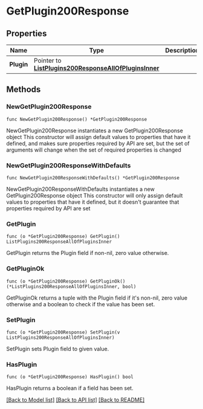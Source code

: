 # GetPlugin200Response

## Properties

Name | Type | Description | Notes
------------ | ------------- | ------------- | -------------
**Plugin** | Pointer to [**ListPlugins200ResponseAllOfPluginsInner**](ListPlugins200ResponseAllOfPluginsInner.md) |  | [optional] 

## Methods

### NewGetPlugin200Response

`func NewGetPlugin200Response() *GetPlugin200Response`

NewGetPlugin200Response instantiates a new GetPlugin200Response object
This constructor will assign default values to properties that have it defined,
and makes sure properties required by API are set, but the set of arguments
will change when the set of required properties is changed

### NewGetPlugin200ResponseWithDefaults

`func NewGetPlugin200ResponseWithDefaults() *GetPlugin200Response`

NewGetPlugin200ResponseWithDefaults instantiates a new GetPlugin200Response object
This constructor will only assign default values to properties that have it defined,
but it doesn't guarantee that properties required by API are set

### GetPlugin

`func (o *GetPlugin200Response) GetPlugin() ListPlugins200ResponseAllOfPluginsInner`

GetPlugin returns the Plugin field if non-nil, zero value otherwise.

### GetPluginOk

`func (o *GetPlugin200Response) GetPluginOk() (*ListPlugins200ResponseAllOfPluginsInner, bool)`

GetPluginOk returns a tuple with the Plugin field if it's non-nil, zero value otherwise
and a boolean to check if the value has been set.

### SetPlugin

`func (o *GetPlugin200Response) SetPlugin(v ListPlugins200ResponseAllOfPluginsInner)`

SetPlugin sets Plugin field to given value.

### HasPlugin

`func (o *GetPlugin200Response) HasPlugin() bool`

HasPlugin returns a boolean if a field has been set.


[[Back to Model list]](../README.md#documentation-for-models) [[Back to API list]](../README.md#documentation-for-api-endpoints) [[Back to README]](../README.md)


